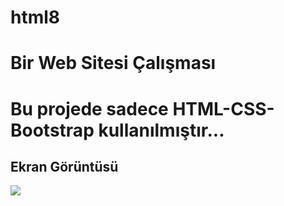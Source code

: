 # html8

<h1> Bir Web Sitesi Çalışması</h1>

<h1>Bu projede sadece HTML-CSS-Bootstrap kullanılmıştır...</h1>

<h2>Ekran Görüntüsü</h2>

![](ekran.gif)
